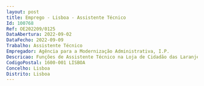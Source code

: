 ```yaml
--- 
layout: post
title: Emprego - Lisboa - Assistente Técnico
Id: 100768
Ref: OE202209/0125
DataAbertura: 2022-09-02
DataFecho: 2022-09-09
Trabalho: Assistente Técnico
Empregador: Agência para a Modernização Administrativa, I.P.
Descricao: Funções de Assistente Técnico na Loja de Cidadão das Laranjeiras.Funções de natureza executiva, de aplicação de métodos e processos, com base em diretivas bem definidas e instruções gerais, de grau médio de complexidade e especificamente funções de atendimento no Espaço doCidadão (EDC) e Apoio na Unidade de Gestão (UG), designadamente 1. Efetuar atendimento sobre os serviços públicos e privados de acordo com as entidades disponíveis no respetivo Espaço Cidadão 2. Apoiar o cidadão na utilização dos serviços eletrónicos da Administração Pública com acesso ou não ao cartão de cidadão 3. Informar o cidadão dos requisitos necessários para a realização dos serviços disponíveis no Espaço Cidadão 4. Prestar esclarecimento e todo o apoio necessário à boa compreensão e conhecimento dos serviços prestados.
CodigoPostal: 1600-001 LISBOA
Concelho: Lisboa
Distrito: Lisboa
--- 
```

